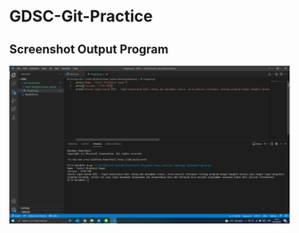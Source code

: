 # GDSC-Git-Practice
##  Screenshot Output Program
![Screenshot](https://github.com/dfachri/Git-Introduction/blob/main/Fachri%20Misykatul%20Anwar_Institut%20Teknologi%20Bandung/Screenshot%20Output.png?raw=true)

